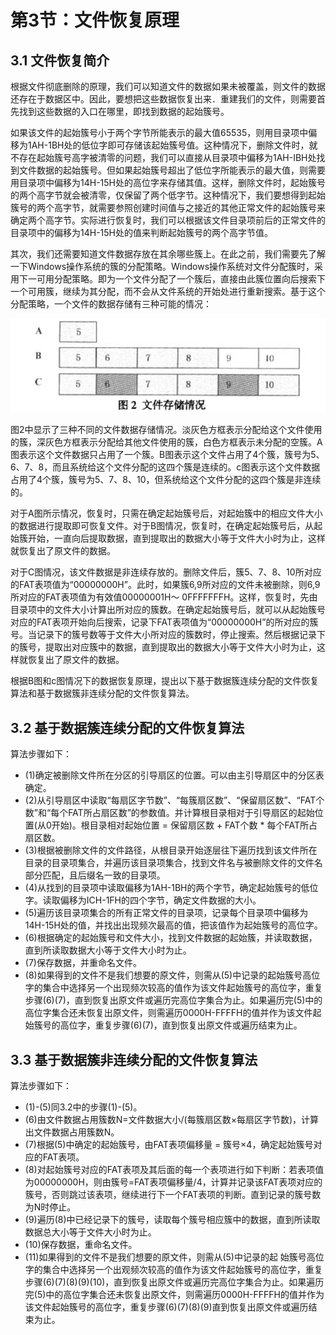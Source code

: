 # 第3节：文件恢复原理

## 3.1 文件恢复简介

  根据文件彻底删除的原理，我们可以知道文件的数据如果未被覆盖，则文件的数据还存在于数据区中。因此，要想把这些数据恢复出来．重建我们的文件，则需要首先找到这些数据的入口在哪里，即找到数据的起始簇号。

  如果该文件的起始簇号小于两个字节所能表示的最大值65535，则用目录项中偏移为1AH-1BH处的低位字即可存储该起始簇号值。这种情况下，删除文件时，就不存在起始簇号高字被清零的问题，我们可以直接从目录项中偏移为1AH-IBH处找到文件数据的起始簇号。但如果起始簇号超出了低位字所能表示的最大值，则需要用目录项中偏移为14H-15H处的高位字来存储其值。这样，删除文件时，起始簇号的两个高字节就会被清零，仅保留了两个低字节。这种情况下，我们要想得到起始簇号的两个高字节，就需要参照创建时间值与之接近的其他正常文件的起始簇号来确定两个高字节。实际进行恢复时，我们可以根据该文件目录项前后的正常文件的目录项中的偏移为14H-15H处的值来判断起始簇号的两个高字节值。

  其次，我们还需要知道文件数据存放在其余哪些簇上。在此之前，我们需要先了解一下Windows操作系统的簇的分配策略。Windows操作系统对文件分配簇时，采用下一可用分配策略。即为一个文件分配了一个簇后，直接由此簇位置向后搜索下一个可用簇，继续为其分配，而不会从文件系统的开始处进行重新搜索。基于这个分配策略，一个文件的数据存储有三种可能的情况：

![1.3.1](../IMG/1.3.1.png)

  图2中显示了三种不同的文件数据存储情况。淡灰色方框表示分配给这个文件使用的簇，深灰色方框表示分配给其他文件使用的簇，白色方框表示未分配的空簇。A图表示这个文件数据只占用了一个簇。B图表示这个文件占用了4个簇，簇号为5、6、7、8，而且系统给这个文件分配的这四个簇是连续的。c图表示这个文件数据占用了4个簇，簇号为5、7、8、10，但系统给这个文件分配的这四个簇是非连续的。

  对于A图所示情况，恢复时，只需在确定起始簇号后，对起始簇中的相应文件大小的数据进行提取即可恢复文件。对于B图情况，恢复时，在确定起始簇号后，从起始簇开始，一直向后提取数据，直到提取出的数据大小等于文件大小时为止，这样就恢复出了原文件的数据。

  对于C图情况，该文件数据是非连续存放的。删除文件后，簇5、7、8、10所对应的FAT表项值为“00000000H”。此时，如果簇6,9所对应的文件未被删除，则6,9所对应的FAT表项值为有效值00000001H～ 0FFFFFFFH。这样，恢复时，先由目录项中的文件大小计算出所对应的簇数。在确定起始簇号后，就可以从起始簇号对应的FAT表项开始向后搜索，记录下FAT表项值为“00000000H”的所对应的簇号。当记录下的簇号数等于文件大小所对应的簇数时，停止搜索。然后根据记录下的簇号，提取出对应簇中的数据，直到提取出的数据大小等于文件大小时为止，这样就恢复出了原文件的数据。

  根据B图和c图情况下的数据恢复原理，提出以下基于数据簇连续分配的文件恢复算法和基于数据簇非连续分配的文件恢复算法。

## 3.2 基于数据簇连续分配的文件恢复算法

算法步骤如下： 

- (1)确定被删除文件所在分区的引导扇区的位置。可以由主引导扇区中的分区表确定。
- (2)从引导扇区中读取“每扇区字节数”、“每簇扇区数”、“保留扇区数”、“FAT个数”和“每个FAT所占扇区数”的参数值。并计算根目录相对于引导扇区的起始位置(从0开始)。根目录相对起始位置 = 保留扇区数 + FAT个数 * 每个FAT所占扇区数。
- (3)根据被删除文件的文件路径，从根目录开始逐层往下遍历找到该文件所在目录的目录项集合，并遍历该目录项集合，找到文件名与被删除文件的文件名部分匹配，且后缀名一致的目录项。
- (4)从找到的目录项中读取偏移为1AH-1BH的两个字节，确定起始簇号的低位字。读取偏移为ICH-1FH的四个字节，确定文件数据的大小。
- (5)遍历该目录项集合的所有正常文件的目录项，记录每个目录项中偏移为14H-15H处的值，并找出出现频次最高的值，把该值作为起始簇号的高位字。
- (6)根据确定的起始簇号和文件大小，找到文件数据的起始簇，并读取数据，直到所读取数据大小等于文件大小时为止。
- (7)保存数据，并重命名文件。
- (8)如果得到的文件不是我们想要的原文件，则需从(5)中记录的起始簇号高位字的集合中选择另一个出现频次较高的值作为该文件起始簇号的高位字，重复步骤(6)(7)，直到恢复出原文件或遍历完高位字集合为止。如果遍历完(5)中的高位字集合还未恢复出原文件，则需遍历0000H-FFFFH的值并作为该文件起始簇号的高位字，重复步骤(6)(7)，直到恢复出原文件或遍历结束为止。

 

## 3.3 基于数据簇非连续分配的文件恢复算法

算法步骤如下：

- (1)-(5)同3.2中的步骤(1)-(5)。
- (6)由文件数据占用簇数N=文件数据大小/(每簇扇区数×每扇区字节数)，计算出文件数据占用簇数N。
- (7)根据(5)中确定的起始簇号，由FAT表项偏移量 = 簇号×4，确定起始簇号对应的FAT表项。
- (8)对起始簇号对应的FAT表项及其后面的每一个表项进行如下判断：若表项值为00000000H，则由簇号=FAT表项偏移量/4，计算并记录该FAT表项对应的簇号，否则跳过该表项，继续进行下一个FAT表项的判断。直到记录的簇号数为N时停止。
- (9)遍历(8)中已经记录下的簇号，读取每个簇号相应簇中的数据，直到所读取数据总大小等于文件大小时为止。 
- (10)保存数据，重命名文件。
- (11)如果得到的文件不是我们想要的原文件，则需从(5)中记录的起 始簇号高位字的集合中选择另一个出观频次较高的值作为该文件起始簇号的高位字，重复步骤(6)(7)(8)(9)(10)，直到恢复出原文件或遍历完高位字集合为止。如果遍历完(5)中的高位字集合还未恢复出原文件，则需遍历0000H-FFFFH的值并作为该文件起始簇号的高位字，重复步骤(6)(7)(8)(9)直到恢复出原文件或遍历结束为止。